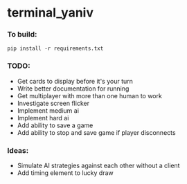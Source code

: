 # terminal_yaniv
### To build:
`pip install -r requirements.txt`

### TODO:
- Get cards to display before it's your turn
- Write better documentation for running
- Get multiplayer with more than one human to work
- Investigate screen flicker
- Implement medium ai
- Implement hard ai
- Add ability to save a game
- Add ability to stop and save game if player disconnects

### Ideas:
- Simulate AI strategies against each other without a client
- Add timing element to lucky draw